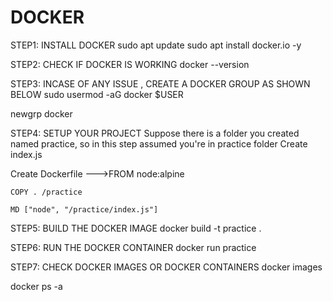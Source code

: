 # DOCKER
STEP1: INSTALL DOCKER
sudo apt update 
sudo apt install docker.io -y

STEP2: CHECK IF DOCKER IS WORKING
docker --version

STEP3: INCASE OF ANY ISSUE , CREATE A DOCKER GROUP AS SHOWN BELOW
sudo usermod -aG docker $USER

newgrp docker

STEP4: SETUP YOUR PROJECT
Suppose there is a folder you created named practice, so in this step assumed you're in practice folder
Create index.js

Create Dockerfile
--->FROM node:alpine
    
    COPY . /practice
    
    MD ["node", "/practice/index.js"]

STEP5: BUILD THE DOCKER IMAGE
docker build -t practice .

STEP6: RUN THE DOCKER CONTAINER
docker run practice

STEP7: CHECK DOCKER IMAGES OR DOCKER CONTAINERS
docker images 

docker ps -a
